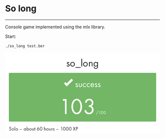 # So long
___
Console game implemented using the mlx library.

Start:
~~~
./so_long test.ber
~~~
![](https://github.com/bepifani/so_long/blob/master/2022-09-01%2014-39-03.jpeg)
